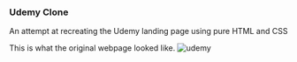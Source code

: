 ### Udemy Clone
An attempt at recreating the Udemy landing page using pure HTML and CSS

This is what the original webpage looked like.
![udemy](https://user-images.githubusercontent.com/70502261/204179058-5d9c2f85-a19f-4f9c-aa8b-03ed44c2a6f2.png)
